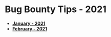 # Bug Bounty Tips - 2021
- **[January - 2021](January-2021.md)**
- **[February - 2021](February-2021.md)**
